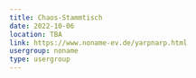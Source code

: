 ```yaml
---
title: Chaos-Stammtisch
date: 2022-10-06
location: TBA
link: https://www.noname-ev.de/yarpnarp.html
usergroup: noname
type: usergroup
---
```

